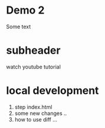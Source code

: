 # Demo 2        

Some text


# subheader

watch youtube tutorial

# local development

1. step index.html
2. some new changes ..
3. how to use diff ...